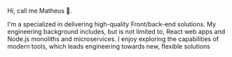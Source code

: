 Hi, call me Matheus 👋.

I'm a specialized in delivering high-quality Front/back-end solutions. My engineering background includes, but is not limited to, React web apps and Node.js monoliths and microservices. I enjoy exploring the capabilities of modern tools, which leads engineering towards new, flexible solutions

<!---
notsanchez/notsanchez is a ✨ special ✨ repository because its `README.md` (this file) appears on your GitHub profile.
You can click the Preview link to take a look at your changes.
--->

